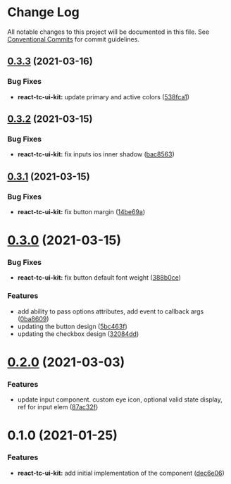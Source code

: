 # Change Log

All notable changes to this project will be documented in this file.
See [Conventional Commits](https://conventionalcommits.org) for commit guidelines.

## [0.3.3](https://github.com/TourmalineCore/React-Packages/compare/@tourmalinecore/react-tc-ui-kit@0.3.2...@tourmalinecore/react-tc-ui-kit@0.3.3) (2021-03-16)


### Bug Fixes

* **react-tc-ui-kit:** update primary and active colors ([538fca1](https://github.com/TourmalineCore/React-Packages/commit/538fca1fe52dac5eb8d70dbf941a05b03e3b41f5))





## [0.3.2](https://github.com/TourmalineCore/React-Packages/compare/@tourmalinecore/react-tc-ui-kit@0.3.1...@tourmalinecore/react-tc-ui-kit@0.3.2) (2021-03-15)


### Bug Fixes

* **react-tc-ui-kit:** fix inputs ios inner shadow ([bac8563](https://github.com/TourmalineCore/React-Packages/commit/bac8563abd8eb628135ed7543bc68bd3d8f2c7e5))





## [0.3.1](https://github.com/TourmalineCore/React-Packages/compare/@tourmalinecore/react-tc-ui-kit@0.3.0...@tourmalinecore/react-tc-ui-kit@0.3.1) (2021-03-15)


### Bug Fixes

* **react-tc-ui-kit:** fix button margin ([14be69a](https://github.com/TourmalineCore/React-Packages/commit/14be69a9728adc4659a9690687dcd69ad9c3e930))





# [0.3.0](https://github.com/TourmalineCore/React-Packages/compare/@tourmalinecore/react-tc-ui-kit@0.2.0...@tourmalinecore/react-tc-ui-kit@0.3.0) (2021-03-15)


### Bug Fixes

* **react-tc-ui-kit:** fix button default font weight ([388b0ce](https://github.com/TourmalineCore/React-Packages/commit/388b0ce36311ad521d89b0cc9869edc43531c738))


### Features

* add ability to pass options attributes, add event to callback args ([0ba8609](https://github.com/TourmalineCore/React-Packages/commit/0ba8609811b3afda476f9fea66c280990cd5daa9))
* updating the button design ([5bc463f](https://github.com/TourmalineCore/React-Packages/commit/5bc463f0769629794c85af8f21fda4aa03a51303))
* updating the checkbox design ([32084dd](https://github.com/TourmalineCore/React-Packages/commit/32084dd5775ac16b90809fdd02f6a2bbbbff9d6e))





# [0.2.0](https://github.com/TourmalineCore/React-Packages/compare/@tourmalinecore/react-tc-ui-kit@0.1.0...@tourmalinecore/react-tc-ui-kit@0.2.0) (2021-03-03)


### Features

* update input component. custom eye icon, optional valid state display, ref for input elem ([87ac32f](https://github.com/TourmalineCore/React-Packages/commit/87ac32faff0b49bd38f0025d02d7d6bc5f3bf2b6))





# 0.1.0 (2021-01-25)


### Features

* **react-tc-ui-kit:** add initial implementation of the component ([dec6e06](https://github.com/TourmalineCore/React-Packages/commit/dec6e0630e088749761d65dfa603da0cac1169ed))
